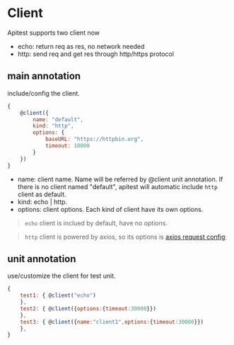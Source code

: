 # Client

Apitest supports two client now
- echo: return req as res, no network needed
- http: send req and get res through http/https protocol

## main annotation

include/config the client.

```js
{
    @client({
        name: "default",
        kind: "http",
        options: {
            baseURL: "https://httpbin.org",
            timeout: 10000
        }
    })
}
```

- name: client name. Name will be referred by @client unit annotation. If there is no
    client named "default", apitest will automatic include  `http` client as default.
- kind: echo | http.
- options: client options. Each kind of client have its own options.

> `echo` client is inclued by default, have no options.

> `http` client is powered by axios, so its options is [axios request config](https://github.com/axios/axios#request-config);


## unit annotation

use/customize the client for test unit.

```js
{
    test1: { @client("echo")
    },
    test2: { @client({options:{timeout:30000}})
    },
    test3: { @client({name:"client1",options:{timeout:30000}})
    },
}
```
